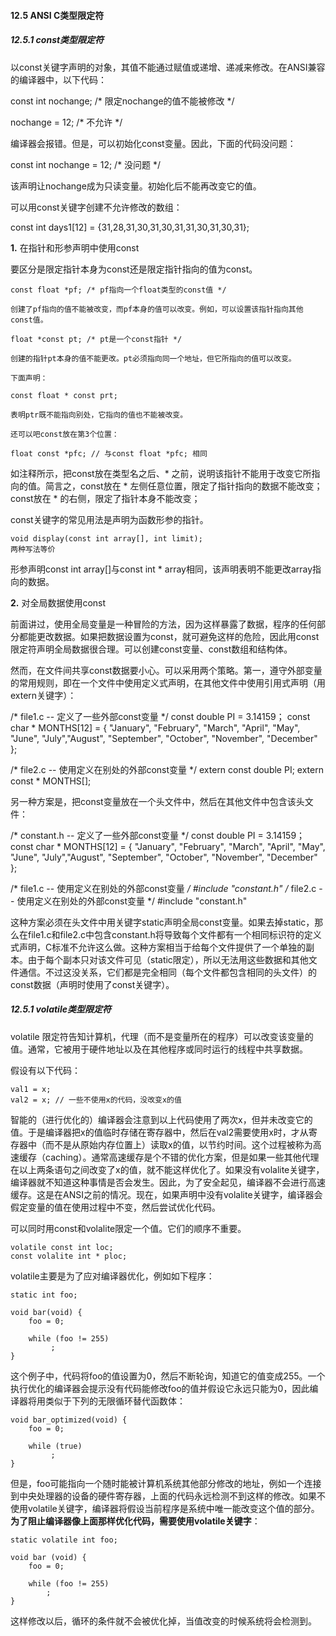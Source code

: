 #### 12.5 ANSI C类型限定符

##### 12.5.1 const类型限定符

以const关键字声明的对象，其值不能通过赋值或递增、递减来修改。在ANSI兼容的编译器中，以下代码：

const int nochange; /* 限定nochange的值不能被修改 */

nochange = 12; /* 不允许 */

编译器会报错。但是，可以初始化const变量。因此，下面的代码没问题：

const int nochange = 12; /* 没问题 */

该声明让nochange成为只读变量。初始化后不能再改变它的值。

可以用const关键字创建不允许修改的数组：

const int days1[12] = {31,28,31,30,31,30,31,31,30,31,30,31};

**1.** 在指针和形参声明中使用const

要区分是限定指针本身为const还是限定指针指向的值为const。

```
const float *pf; /* pf指向一个float类型的const值 */

创建了pf指向的值不能被改变，而pf本身的值可以改变。例如，可以设置该指针指向其他const值。

float *const pt; /* pt是一个const指针 */

创建的指针pt本身的值不能更改。pt必须指向同一个地址，但它所指向的值可以改变。

下面声明：

const float * const prt;

表明ptr既不能指向别处，它指向的值也不能被改变。

还可以吧const放在第3个位置：

float const *pfc; // 与const float *pfc; 相同

```

如注释所示，把const放在类型名之后、* 之前，说明该指针不能用于改变它所指向的值。简言之，const放在 * 左侧任意位置，限定了指针指向的数据不能改变；const放在 * 的右侧，限定了指针本身不能改变；

const关键字的常见用法是声明为函数形参的指针。

```
void display(const int array[], int limit);
两种写法等价
```

形参声明const int array[]与const int * array相同，该声明表明不能更改array指向的数据。

**2.** 对全局数据使用const

前面讲过，使用全局变量是一种冒险的方法，因为这样暴露了数据，程序的任何部分都能更改数据。如果把数据设置为const，就可避免这样的危险，因此用const限定符声明全局数据很合理。可以创建const变量、const数组和结构体。

然而，在文件间共享const数据要小心。可以采用两个策略。第一，遵守外部变量的常用规则，即在一个文件中使用定义式声明，在其他文件中使用引用式声明（用extern关键字）：

/* file1.c -- 定义了一些外部const变量 */
const double PI = 3.14159；
const char * MONTHS[12] = { "January", "February", "March", "April", "May", "June", "July","August", "September", "October", "November", "December" };

/* file2.c -- 使用定义在别处的外部const变量 */
extern const double PI;
extern const * MONTHS[];

另一种方案是，把const变量放在一个头文件中，然后在其他文件中包含该头文件：

/* constant.h -- 定义了一些外部const变量 */
const double PI = 3.14159；
const char * MONTHS[12] = { "January", "February", "March", "April", "May", "June", "July","August", "September", "October", "November", "December" };

/* file1.c -- 使用定义在别处的外部const变量 */
#include "constant.h"
/* file2.c -- 使用定义在别处的外部const变量 */
#include "constant.h"

这种方案必须在头文件中用关键字static声明全局const变量。如果去掉static，那么在file1.c和file2.c中包含constant.h将导致每个文件都有一个相同标识符的定义式声明，C标准不允许这么做。这种方案相当于给每个文件提供了一个单独的副本。由于每个副本只对该文件可见（static限定），所以无法用这些数据和其他文件通信。不过这没关系，它们都是完全相同（每个文件都包含相同的头文件）的const数据（声明时使用了const关键字）。

##### 12.5.1 volatile类型限定符

volatile 限定符告知计算机，代理（而不是变量所在的程序）可以改变该变量的值。通常，它被用于硬件地址以及在其他程序或同时运行的线程中共享数据。

假设有以下代码：

```
val1 = x;
val2 = x; // 一些不使用x的代码，没改变x的值 
```

智能的（进行优化的）编译器会注意到以上代码使用了两次x，但并未改变它的值。于是编译器把x的值临时存储在寄存器中，然后在val2需要使用x时，才从寄存器中（而不是从原始内存位置上）读取x的值，以节约时间。这个过程被称为高速缓存（caching）。通常高速缓存是个不错的优化方案，但是如果一些其他代理在以上两条语句之间改变了x的值，就不能这样优化了。如果没有volalite关键字，编译器就不知道这种事情是否会发生。因此，为了安全起见，编译器不会进行高速缓存。这是在ANSI之前的情况。现在，如果声明中没有volalite关键字，编译器会假定变量的值在使用过程中不变，然后尝试优化代码。

可以同时用const和volalite限定一个值。它们的顺序不重要。

```
volatile const int loc;
const volalite int * ploc;
```

volatile主要是为了应对编译器优化，例如如下程序：

```
static int foo;
 
void bar(void) {
    foo = 0;
 
    while (foo != 255)
         ;
}
```
这个例子中，代码将foo的值设置为0，然后不断轮询，知道它的值变成255。一个执行优化的编译器会提示没有代码能修改foo的值并假设它永远只能为0，因此编译器将用类似于下列的无限循环替代函数体：

```
void bar_optimized(void) {
    foo = 0;
 
    while (true)
         ;
}
```

但是，foo可能指向一个随时能被计算机系统其他部分修改的地址，例如一个连接到中央处理器的设备的硬件寄存器，上面的代码永远检测不到这样的修改。如果不使用volatile关键字，编译器将假设当前程序是系统中唯一能改变这个值的部分。**为了阻止编译器像上面那样优化代码，需要使用volatile关键字**：

```
static volatile int foo;
 
void bar (void) {
    foo = 0;
 
    while (foo != 255)
        ;
}
```
这样修改以后，循环的条件就不会被优化掉，当值改变的时候系统将会检测到。